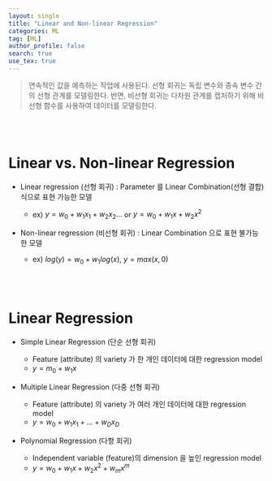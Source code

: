 ```yaml
---
layout: single
title: "Linear and Non-linear Regression"
categories: ML
tag: [ML]
author_profile: false
search: true
use_tex: true
---
```

> 연속적인 값을 예측하는 작업에 사용된다. 
> 선형 회귀는 독립 변수와 종속 변수 간의 선형 관계를 모델링한다. 
> 반면, 비선형 회귀는 다차원 관계를 캡처하기 위해 비선형 함수를 사용하여 데이터를 모델링한다.


<br><br>

# Linear vs. Non-linear Regression

- Linear regression (선형 회귀) : Parameter 를 Linear Combination(선형 결합)식으로 표현 가능한 모델
  - ex) $y = w_{0} + w_{1}x_{1} + w_{2}x_{2}...$ or $y = w_{0} + w_{1}x + w_{2}x^2$


- Non-linear regression (비선형 회귀) : Linear Combination 으로 표현 불가능한 모델
  - ex) $log(y) = w_{0}+w_{1}log(x)$, $y = max(x,0)$

<br><br>
# Linear Regression

- Simple Linear Regression (단순 선형 회귀)
  - Feature (attribute) 의 variety 가 한 개인 데이터에 대한 regression model
  - $y = m_{0}+w_{1}x$


- Multiple Linear Regression (다중 선형 회귀)
  - Feature (attribute) 의 variety 가 여러 개인 데이터에 대한 regression model
  - $y=w_{0}+w_{1}x_{1}+...+w_{D}x_{D}$

  
- Polynomial Regression (다항 회귀)
  - Independent variable (feature)의 dimension 을 높인 regression model
  - $y=w_{0}+w_{1}x+w_{2}x^{2}+w_{m}x^{m}$

